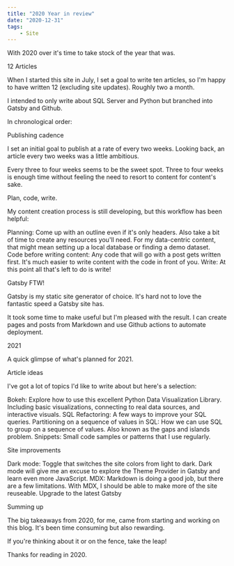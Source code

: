```yaml
---
title: "2020 Year in review"
date: "2020-12-31"
tags:
    - Site
---
```


With 2020 over it's time to take stock of the year that was.

12 Articles

When I started this site in July, I set a goal to write ten articles, so I'm happy to have written 12 (excluding site updates). Roughly two a month.

I intended to only write about SQL Server and Python but branched into Gatsby and Github.

In chronological order:

Publishing cadence

I set an initial goal to publish at a rate of every two weeks. Looking back, an article every two weeks was a little ambitious. 

Every three to four weeks seems to be the sweet spot. Three to four weeks is enough time without feeling the need to resort to content for content's sake.

Plan, code, write.

My content creation process is still developing, but this workflow has been helpful:

Planning: Come up with an outline even if it's only headers. Also take a bit of time to create any resources you'll need. For my data-centric content, that might mean setting up a local database or finding a demo dataset.
Code before writing content: Any code that will go with a post gets written first. It's much easier to write content with the code in front of you.
Write: At this point all that's left to do is write!


Gatsby FTW!

Gatsby is my static site generator of choice. It's hard not to love the fantastic speed a Gatsby site has.

It took some time to make useful but I'm pleased with the result. I can create pages and posts from Markdown and use Github actions to automate deployment.

2021

A quick glimpse of what's planned for 2021.

Article ideas

I've got a lot of topics I'd like to write about but here's a selection:

Bokeh: Explore how to use this excellent Python Data Visualization Library. Including basic visualizations, connecting to real data sources, and interactive visuals.
SQL Refactoring: A few ways to improve your SQL queries.
Partitioning on a sequence of values in SQL: How we can use SQL to group on a sequence of values. Also known as the gaps and islands problem.
Snippets: Small code samples or patterns that I use regularly.

Site improvements

Dark mode: Toggle that switches the site colors from light to dark. Dark mode will give me an excuse to explore the Theme Provider in Gatsby and learn even more JavaScript.
MDX: Markdown is doing a good job, but there are a few limitations. With MDX, I should be able to make more of the site reuseable.
Upgrade to the latest Gatsby

Summing up

The big takeaways from 2020, for me, came from starting and working on this blog. It's been time consuming but also rewarding.

If you're thinking about it or on the fence, take the leap!

Thanks for reading in 2020.
